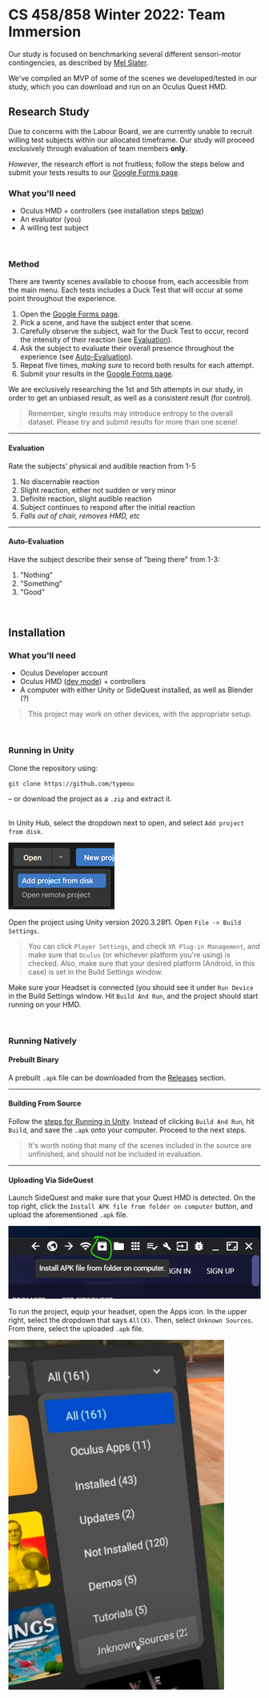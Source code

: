 # CS 458/858 Winter 2022: Team Immersion

Our study is focused on benchmarking several different sensori-motor contingencies, as described by [Mel Slater](https://doi.org/10.1098/rstb.2009.0138).

We've compiled an MVP of some of the scenes we developed/tested in our study, which you can download and run on an Oculus Quest HMD.

## Research Study

Due to concerns with the Labour Board, we are currently unable to recruit willing test subjects within our allocated timeframe. Our study will proceed exclusively through evaluation of team members **only**.

*However*, the research effort is not fruitless; follow the steps below and submit your tests results to our [Google Forms page](https://docs.google.com/forms/d/e/1FAIpQLSeGxzlj9T6sS7Eb-iBv1fx6SXkXbc7LtC5ZNrD4rht7bdKMqw/viewform).

### What you'll need
- Oculus HMD + controllers (see installation steps [below](#installation))
- An evaluator (you)
- A willing test subject

<br />

### Method

There are twenty scenes available to choose from, each accessible from the main menu. Each tests includes a Duck Test that will occur at some point throughout the experience.
1. Open the [Google Forms page](https://docs.google.com/forms/d/e/1FAIpQLSeGxzlj9T6sS7Eb-iBv1fx6SXkXbc7LtC5ZNrD4rht7bdKMqw/viewform).
1. Pick a scene, and have the subject enter that scene.
1. Carefully observe the subject, wait for the Duck Test to occur, record the intensity of their reaction (see [Evaluation](#evaluation)).
1. Ask the subject to evaluate their overall presence throughout the experience (see [Auto-Evaluation](#auto-evaluation)).
1. Repeat five times, *making sure* to record both results for each attempt.
1. Submit your results in the [Google Forms page](https://docs.google.com/forms/d/e/1FAIpQLSeGxzlj9T6sS7Eb-iBv1fx6SXkXbc7LtC5ZNrD4rht7bdKMqw/viewform).

We are exclusively researching the 1st and 5th attempts in our study, in order to get an unbiased result, as well as a consistent result (for control).

> Remember, single results may introduce entropy to the overall dataset. Please try and submit results for more than one scene!

---

#### Evaluation
Rate the subjects' physical and audible reaction from 1-5 
1. No discernable reaction
2. Slight reaction, either not sudden or very minor
3. Definite reaction, slight audible reaction
4. Subject continues to respond after the initial reaction
5. *Falls out of chair, removes HMD, etc*

---

#### Auto-Evaluation
Have the subject describe their sense of "being there" from 1-3:
1. "Nothing"
1. "Something"
1. "Good"

<br />

## Installation

### What you'll need

- Oculus Developer account
- Oculus HMD ([dev mode](https://www.youtube.com/watch?v=jB1gwgSpU3E)) + controllers
- A computer with either Unity or SideQuest installed, as well as Blender (?)

> This project may work on other devices, with the appropriate setup.

<br />

### Running in Unity
Clone the repository using:
```
git clone https://github.com/typeou
```
– or download the project as a `.zip` and extract it.
<br /><br />

In Unity Hub, select the dropdown next to open, and select `Add project from disk`.

![how to add the project to Unity Hub](./img/unity-open.png)

Open the project using Unity version 2020.3.28f1. Open `File -> Build Settings`.

> You can click `Player Settings`, and check `XR Plug-in Management`, and make sure that `Oculus` (or whichever platform you're using) is checked.
> Also, make sure that your desired platform (Android, in this case) is set in the Build Settings window.

Make sure your Headset is connected (you should see it under `Run Device` in the Build Settings window. Hit `Build And Run`, and the project should start running on your HMD.

<br />

### Running Natively

#### Prebuilt Binary
A prebuilt `.apk` file can be downloaded from the [Releases](https://github.com/typeou/458/releases) section.

---

#### Building From Source
Follow the [steps for Running in Unity](#running-in-unity). Instead of clicking `Build And Run`, hit `Build`, and save the `.apk` onto your computer. Proceed to the next steps.

> It's worth noting that many of the scenes included in the source are unfinished, and should not be included in evaluation.

---

#### Uploading Via SideQuest
Launch SideQuest and make sure that your Quest HMD is detected. On the top right, click the `Install APK file from folder on computer` button, and upload the aforementioned `.apk` file.

![where to upload .apk in SideQuest](./img/sidequest.png)

To run the project, equip your headset, open the Apps icon. In the upper right, select the dropdown that says `All(X)`. Then, select `Unknown Sources`. From there, select the uploaded `.apk` file.

![where to launch the project from in the Quest](./img/quest-unknown-sources.png)
